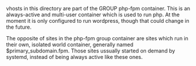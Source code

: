 vhosts in this directory are part of the GROUP php-fpm container. This is an always-active and multi-user container which is used to run php. At the moment it is only configured to run wordpress, though that could change in the future.

The opposite of sites in the php-fpm group container are sites which run in their own, isolated world container, generally named $primary_subdomain.fpm. Those sites ussually started on demand by systemd, instead of being always active like these ones.